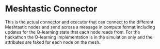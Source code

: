 # Meshtastic Connector

This is the actual connector and executor that can connect to the different Meshtastic nodes and send across a message in compute format including updates for the Q-learning state that each node reads from. For the hackathon the Q-learning implementation is in the simulation only and the attributes are faked for each node on the mesh.
